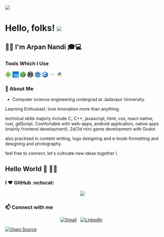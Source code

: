 ![](https://komarev.com/ghpvc/?username=Andy260700)
# Hello, folks! <img src="https://raw.githubusercontent.com/MartinHeinz/MartinHeinz/master/wave.gif" width="30px">
## 👋🏾 I'm Arpan Nandi 🎓‍💻

### Tools Which I Use
<code><img height="20" src="https://raw.githubusercontent.com/github/explore/80688e429a7d4ef2fca1e82350fe8e3517d3494d/topics/android/android.png"></code>
<code><img height="20" src="https://raw.githubusercontent.com/github/explore/80688e429a7d4ef2fca1e82350fe8e3517d3494d/topics/typescript/typescript.png"></code>
<code><img height="20" src="https://raw.githubusercontent.com/github/explore/80688e429a7d4ef2fca1e82350fe8e3517d3494d/topics/nodejs/nodejs.png"></code>
<code><img height="20" src="https://raw.githubusercontent.com/github/explore/80688e429a7d4ef2fca1e82350fe8e3517d3494d/topics/rust/rust.png"></code>
<code><img height="20" src="https://raw.githubusercontent.com/github/explore/80688e429a7d4ef2fca1e82350fe8e3517d3494d/topics/godot/godot.png"></code>
<code><img height="20" src="https://raw.githubusercontent.com/github/explore/80688e429a7d4ef2fca1e82350fe8e3517d3494d/topics/cpp/cpp.png"></code>
<code><img height="20" src="https://raw.githubusercontent.com/github/explore/80688e429a7d4ef2fca1e82350fe8e3517d3494d/topics/java/java.png"></code>
<code><img height="20" src="https://raw.githubusercontent.com/github/explore/80688e429a7d4ef2fca1e82350fe8e3517d3494d/topics/python/python.png"></code>

### 🔭 About Me

* Computer science engineering undergrad at Jadavpur University.

Learning Enthusiast. love innovation more than anything.

technical skills majorly include C, C++, javascript, html, css, react-native, rust, gdScript. Comfortable with web-apps, android application, native apps (mainly frontend development). 
2d/3d mini game development with Godot.

also practised in content writing, logo designing and e-book-formatting and designing and photography.

feel free to connect, let's cultivate new ideas together !.



## Hello World :sparkling_heart: 👋🏽 
### I :heart: GitHub :octocat:
  
<p align="center">
  <img width="60%" src="https://github-readme-stats.vercel.app/api?username=Andy260700&show_icons=true&line_height=20&theme=tokyonight" />
</p>

### 📫 Connect with me

<p align="center">
<a href="mailto:arpannandi12@gmail.com"><img alt="Gmail" height="30" src="https://img.shields.io/badge/Gmail-D14836?style=for-the-badge&logo=gmail&logoColor=white" /></a>&nbsp;&nbsp;
<a href="https://www.linkedin.com/in/arpan-nandi-367a36188/"><img height="30" src="https://img.shields.io/badge/LinkedIn-0077B5?style=for-the-badge&logo=linkedin&logoColor=white" alt="LinkedIn"></a>&nbsp;&nbsp;

</p>

[![Open Source](https://badges.frapsoft.com/os/v1/open-source.svg?v=103)](https://opensource.org/)

